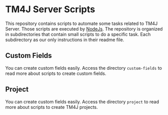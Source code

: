 # TM4J Server Scripts #

This repository contains scripts to automate some tasks related to TM4J Server. Those scripts are executed by 
[NodeJs](https://nodejs.org/). The repository is organized in subdirectories that contain small scripts to do a specific task. 
Each subdirectory as our only instructions in their readme file.

## Custom Fields ##

You can create custom fields easily. Access the directory `custom-fields` to read more about scripts to create custom fields.


## Project ##

You can create custom fields easily. Access the directory `project` to read more about scripts to create TM4J projects.


